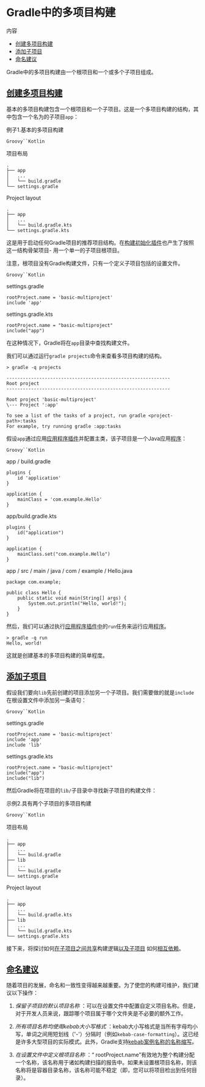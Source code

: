 # Gradle中的多项目构建


内容

  * [创建多项目构建](#sec_creating_multi_project_builds)
  * [添加子项目](#sec_adding_subprojects)
  * [命名建议](#naming_recommendations)

Gradle中的多项目构建由一个根项目和一个或多个子项目组成。

<h2 id = '#sec_creating_multi_project_builds'> <a href = '#sec_creating_multi_project_builds'>创建多项目构建</a> </h2>

基本的多项目构建包含一个根项目和一个子项目。这是一个多项目构建的结构，其中包含一个名为的子项目`app`：

例子1.基本的多项目构建

`Groovy``Kotlin`

项目布局

    
    
    .
    ├── app
    │   ...
    │   └── build.gradle
    └── settings.gradle

Project layout

    
    
    .
    ├── app
    │   ...
    │   └── build.gradle.kts
    └── settings.gradle.kts

这是用于启动任何Gradle项目的推荐项目结构。在[构建初始化插件](https://docs.gradle.org/6.7.1/userguide/build_init_plugin.html)也产生了按照这一结构骨架项目-
用一个单一的子项目根项目。

注意，根项目没有Gradle构建文件，只有一个定义子项目包括的设置文件。

`Groovy``Kotlin`

settings.gradle

    
    
    rootProject.name = 'basic-multiproject'
    include 'app'

settings.gradle.kts

    
    
    rootProject.name = "basic-multiproject"
    include("app")

在这种情况下，Gradle将在`app`目录中查找构建文件。

我们可以通过运行`gradle projects`命令来查看多项目构建的结构。

    
    
    > gradle -q projects
    
    ------------------------------------------------------------
    Root project
    ------------------------------------------------------------
    
    Root project 'basic-multiproject'
    \--- Project ':app'
    
    To see a list of the tasks of a project, run gradle <project-path>:tasks
    For example, try running gradle :app:tasks

假设`app`通过应用[应用程序插件](/md/Java应用插件.md)并配置主类，该子项目是一个Java应用[程序](/md/Java应用插件.md)：

`Groovy``Kotlin`

app / build.gradle

    
    
    plugins {
        id 'application'
    }
    
    application {
        mainClass = 'com.example.Hello'
    }

app/build.gradle.kts

    
    
    plugins {
        id("application")
    }
    
    application {
        mainClass.set("com.example.Hello")
    }

app / src / main / java / com / example / Hello.java

    
    
    package com.example;
    
    public class Hello {
        public static void main(String[] args) {
            System.out.println("Hello, world!");
        }
    }

然后，我们可以通过执行[应用程序插件中](/md/Java应用插件.md)的`run`任务来运行应用[程序](/md/Java应用插件.md)。

    
    
    > gradle -q run
    Hello, world!

这就是创建基本的多项目构建的简单程度。

<h2 id = '#sec_adding_subprojects'> <a href = '#sec_adding_subprojects'>添加子项目</a> </h2>

假设我们要向`lib`先前创建的项目添加另一个子项目。我们需要做的就是`include`在根设置文件中添加另一条语句：

`Groovy``Kotlin`

settings.gradle

    
    
    rootProject.name = 'basic-multiproject'
    include 'app'
    include 'lib'

settings.gradle.kts

    
    
    rootProject.name = "basic-multiproject"
    include("app")
    include("lib")

然后Gradle将在项目的`lib/`子目录中寻找新子项目的构建文件：

示例2.具有两个子项目的多项目构建

`Groovy``Kotlin`

项目布局

    
    
    .
    ├── app
    │   ...
    │   └── build.gradle
    ├── lib
    │   ...
    │   └── build.gradle
    └── settings.gradle

Project layout

    
    
    .
    ├── app
    │   ...
    │   └── build.gradle.kts
    ├── lib
    │   ...
    │   └── build.gradle.kts
    └── settings.gradle.kts

接下来，将探讨如何[在子项目之间共享](/md/在子项目之间共享构建逻辑.md)构建逻辑[以及子项目](/md/在子项目之间共享构建逻辑.md)
如何[相互依赖](/md/声明子项目之间的依赖关系.md)。

<h2 id = '#naming_recommendations'> <a href = '#naming_recommendations'>命名建议</a> </h2>

随着项目的发展，命名和一致性变得越来越重要。为了使您的构建可维护，我们建议以下操作：

  1. _保留子项目的默认项目名称_ ：可以在设置文件中配置自定义项目名称。但是，对于开发人员来说，跟踪哪个项目属于哪个文件夹是不必要的额外工作。

  2. _所有项目名称均使用kebab大小写格式_ ：kebab大小写格式是当所有字母均小写，单词之间用短划线（'-'）分隔时（例如`kebab-case-formatting`）。这已经是许多大型项目的实际模式。此外，Gradle支持[kebab案例名称的名称缩写](/md/命令行界面.md#sec_name_abbreviation)。

  3. _在设置文件中定义根项目名称_ ：“ rootProject.name”有效地为整个构建分配一个名称，该名称用于诸如构建扫描的报告中。如果未设置根项目名称，则该名称将是容器目录名称，该名称可能不稳定（即，您可以将项目检出到任何目录）。

